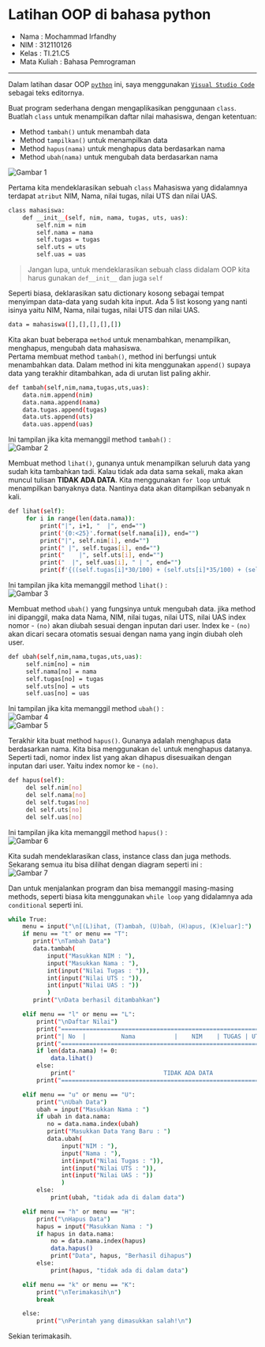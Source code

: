 # Latihan OOP di bahasa python                

* Nama          : Mochammad Irfandhy              
* NIM           : 312110126              
* Kelas         : TI.21.C5              
* Mata Kuliah   : Bahasa Pemrograman                 
----------------------------------                     
Dalam latihan dasar OOP [`python`](https://www.python.org/) ini, saya menggunakan [`Visual Studio Code`](https://code.visualstudio.com/) sebagai teks editornya.               

Buat program sederhana dengan mengaplikasikan penggunaan `class`. Buatlah `class` untuk menampilkan daftar nilai mahasiswa, dengan ketentuan:                

* Method `tambah()` untuk menambah data                
* Method `tampilkan()` untuk menampilkan data                
* Method `hapus(nama)` untuk menghapus data berdasarkan nama                
* Method `ubah(nama)` untuk mengubah data berdasarkan nama               
  
![Gambar 1](Ss/Flowchart.png)          

Pertama kita mendeklarasikan sebuah `class` Mahasiswa yang didalamnya terdapat `atribut` NIM, Nama, nilai tugas, nilai UTS dan nilai UAS.           

```bash
class mahasiswa:
    def __init__(self, nim, nama, tugas, uts, uas):
        self.nim = nim
        self.nama = nama
        self.tugas = tugas
        self.uts = uts
        self.uas = uas
```                  

> Jangan lupa, untuk mendeklarasikan sebuah class didalam OOP kita harus gunakan `def__init__` dan juga `self`           

Seperti biasa, deklarasikan satu dictionary kosong sebagai tempat menyimpan data-data yang sudah kita input. Ada 5 list kosong yang nanti isinya yaitu NIM, Nama, nilai tugas, nilai UTS dan nilai UAS.           

```bash
data = mahasiswa([],[],[],[],[])
```
Kita akan buat beberapa `method` untuk menambahkan, menampilkan, menghapus, mengubah data mahasiswa.         
Pertama membuat method `tambah()`, method ini berfungsi untuk menambahkan data. Dalam method ini kita menggunakan `append()` supaya data yang terakhir ditambahkan, ada di urutan list paling akhir.             

```bash
def tambah(self,nim,nama,tugas,uts,uas):
    data.nim.append(nim)
    data.nama.append(nama)
    data.tugas.append(tugas)
    data.uts.append(uts)
    data.uas.append(uas)
```            
Ini tampilan jika kita memanggil method `tambah()` :                 
![Gambar 2](Ss/ss1.png)          

Membuat method `lihat()`, gunanya untuk menampilkan seluruh data yang sudah kita tambahkan tadi. Kalau tidak ada data sama sekali, maka akan muncul tulisan **TIDAK ADA DATA**. Kita menggunakan `for loop` untuk menampilkan banyaknya data. Nantinya data akan ditampilkan sebanyak n kali.               

```bash
def lihat(self):
     for i in range(len(data.nama)):
         print("|", i+1, "  |", end="")
         print('{0:<25}'.format(self.nama[i]), end="")
         print("|", self.nim[i], end="")
         print(" |", self.tugas[i], end="")
         print("    |", self.uts[i], end="")
         print("  |", self.uas[i], " | ", end="")
         print(f'{((self.tugas[i]*30/100) + (self.uts[i]*35/100) + (self.uas[i]*35/100)) :.2f}', " |")
```               
Ini tampilan jika kita memanggil method `lihat()` :                 
![Gambar 3](Ss/ss2.png)          

Membuat method `ubah()` yang fungsinya untuk mengubah data. jika method ini dipanggil, maka data Nama, NIM, nilai tugas, nilai UTS, nilai UAS index nomor - `(no)` akan diubah sesuai dengan inputan dari user. Index ke - `(no)` akan dicari secara otomatis sesuai dengan nama yang ingin diubah oleh user.                

```bash
def ubah(self,nim,nama,tugas,uts,uas):
     self.nim[no] = nim
     self.nama[no] = nama
     self.tugas[no] = tugas
     self.uts[no] = uts
     self.uas[no] = uas
```                         
Ini tampilan jika kita memanggil method `ubah()` :                 
![Gambar 4](Ss/ss3.png)           
![Gambar 5](Ss/ss4.png)           

Terakhir kita buat method `hapus()`. Gunanya adalah menghapus data berdasarkan nama. Kita bisa menggunakan `del` untuk menghapus datanya. Seperti tadi, nomor index list yang akan dihapus disesuaikan dengan inputan dari user. Yaitu index nomor ke - `(no)`.                  

```bash
def hapus(self):
     del self.nim[no]
     del self.nama[no]
     del self.tugas[no]
     del self.uts[no]
     del self.uas[no]
```                               
Ini tampilan jika kita memanggil method `hapus()` :                 
![Gambar 6](Ss/ss5.png)            

Kita sudah mendeklarasikan class, instance class dan juga methods. Sekarang semua itu bisa dilihat dengan diagram seperti ini :               
![Gambar 7](Ss/diagram.png)              

Dan untuk menjalankan program dan bisa memanggil masing-masing methods, seperti biasa kita menggunakan `while loop` yang didalamnya ada `conditional` seperti ini.             

```bash
while True:
    menu = input("\n[(L)ihat, (T)ambah, (U)bah, (H)apus, (K)eluar]:")
    if menu == "t" or menu == "T":
       print("\nTambah Data")
       data.tambah(
           input("Masukkan NIM : "), 
           input("Masukkan Nama : "), 
           int(input("Nilai Tugas : ")), 
           int(input("Nilai UTS : ")), 
           int(input("Nilai UAS : "))
           )
       print("\nData berhasil ditambahkan")

    elif menu == "l" or menu == "L":
        print("\nDaftar Nilai")
        print("==========================================================================")
        print("| No  |          Nama           |    NIM    | TUGAS | UTS | UAS |  AKHIR |")
        print("==========================================================================")
        if len(data.nama) != 0:
            data.lihat()
        else:
            print("                         TIDAK ADA DATA                               ")
        print("==========================================================================")

    elif menu == "u" or menu == "U":
        print("\nUbah Data")
        ubah = input("Masukkan Nama : ")
        if ubah in data.nama:
           no = data.nama.index(ubah)
           print("Masukkan Data Yang Baru : ")
           data.ubah(
               input("NIM : "),
               input("Nama : "),
               int(input("Nilai Tugas : ")),
               int(input("Nilai UTS : ")),
               int(input("Nilai UAS : "))
               )
        else:
            print(ubah, "tidak ada di dalam data")

    elif menu == "h" or menu == "H":
        print("\nHapus Data")
        hapus = input("Masukkan Nama : ")
        if hapus in data.nama:
            no = data.nama.index(hapus)
            data.hapus()
            print("Data", hapus, "Berhasil dihapus")
        else:
            print(hapus, "tidak ada di dalam data")

    elif menu == "k" or menu == "K":
        print("\nTerimakasih\n")
        break

    else:
        print("\nPerintah yang dimasukkan salah!\n")
```                                 

Sekian terimakasih.